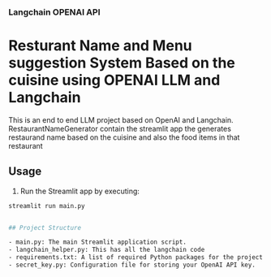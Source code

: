 ### Langchain OPENAI API ###



#  Resturant Name and Menu suggestion System Based on the cuisine using OPENAI LLM and Langchain  

This is an end to end LLM project based on OpenAI and Langchain.
RestaurantNameGenerator contain the streamlit app the generates restaurand name based on the cuisine and also the food items in that restaurant


## Usage

1. Run the Streamlit app by executing:
```bash
streamlit run main.py


## Project Structure

- main.py: The main Streamlit application script.
- langchain_helper.py: This has all the langchain code
- requirements.txt: A list of required Python packages for the project.
- secret_key.py: Configuration file for storing your OpenAI API key.



